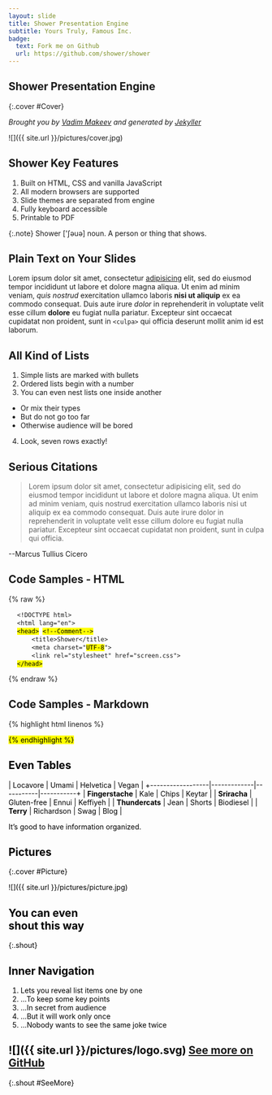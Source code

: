 ```yaml
---
layout: slide
title: Shower Presentation Engine
subtitle: Yours Truly, Famous Inc.
badge:
  text: Fork me on Github
  url: https://github.com/shower/shower
---
```


## Shower Presentation Engine
{:.cover #Cover}

*Brought you by [Vadim Makeev](http://pepelsbey.net/) and generated by [Jekyller](https://github.com/shower/jekyller)*

![]({{ site.url }}/pictures/cover.jpg)
<!-- photo by John Carey, fiftyfootshadows.net -->

<style>
#Cover h2 {
  margin:30px 0 0;
  color:#FFF;
  text-align:center;
  font-size:70px;
}
#Cover p {
  margin:10px 0 0;
  text-align:center;
  color:#FFF;
  font-style:italic;
  font-size:20px;
}
#Cover p a {
  color:#FFF;
}
</style>

## Shower Key Features

1. Built on HTML, CSS and vanilla JavaScript
2. All modern browsers are supported
3. Slide themes are separated from engine
4. Fully keyboard accessible
5. Printable to PDF

{:.note}
Shower ['ʃəuə] noun. A person or thing that shows.


## Plain Text on Your Slides

Lorem ipsum dolor sit amet, consectetur [adipisicing](#all-kind-of-lists) elit, sed do eiusmod tempor incididunt ut labore et dolore magna aliqua. Ut enim ad minim veniam, *quis nostrud* exercitation ullamco laboris **nisi ut aliquip** ex ea commodo consequat. Duis aute irure *dolor* in reprehenderit in voluptate velit esse cillum **dolore** eu fugiat nulla pariatur. Excepteur sint occaecat cupidatat non proident, sunt in `<culpa>` qui officia deserunt mollit anim id est laborum.


## All Kind of Lists

1. Simple lists are marked with bullets
2. Ordered lists begin with a number
3. You can even nest lists one inside another
  - Or mix their types
  - But do not go too far
  - Otherwise audience will be bored
4. Look, seven rows exactly!


## Serious Citations

> Lorem ipsum dolor sit amet, consectetur adipisicing elit, sed do eiusmod tempor incididunt ut labore et dolore magna aliqua. Ut enim ad minim veniam, quis nostrud exercitation ullamco laboris nisi ut aliquip ex ea commodo consequat. Duis aute irure dolor in reprehenderit in voluptate velit esse cillum dolore eu fugiat nulla pariatur. Excepteur sint occaecat cupidatat non proident, sunt in culpa qui officia.

--Marcus Tullius Cicero


## Code Samples - HTML

{% raw %}
<pre>
  <code>&lt;!DOCTYPE html&gt;</code>
  <code>&lt;html lang="en"&gt;</code>
  <code><mark>&lt;head&gt;</mark> <mark class="comment">&lt;!--Comment--&gt;</mark></code>
  <code>    &lt;title&gt;Shower&lt;/title&gt;</code>
  <code>    &lt;meta charset="<mark class="important">UTF-8</mark>"&gt;</code>
  <code>    &lt;link rel="stylesheet" href="screen.css"&gt;</code>
  <code><mark>&lt;/head&gt;</mark></code>
</pre>
{% endraw %}


## Code Samples - Markdown

{% highlight html linenos %}
<!DOCTYPE html>
  <html lang="en">
  <head> <!--Comment-->
    <title>Shower</title>
    <meta charset="UTF-8">
    <link rel="stylesheet" href="screen.css">
  <mark>
{% endhighlight %}


## Even Tables

|  Locavore        | Umami       | Helvetica | Vegan     |
+------------------|-------------|-----------|-----------+
| **Fingerstache** | Kale        | Chips     | Keytar    |
| **Sriracha**     | Gluten-free | Ennui     | Keffiyeh  |
| **Thundercats**  | Jean        | Shorts    | Biodiesel |
| **Terry**        | Richardson  | Swag      | Blog      |

It’s good to have information organized.


## Pictures
{:.cover #Picture}

![]({{ site.url }}/pictures/picture.jpg)
<!-- photo by John Carey, fiftyfootshadows.net -->

<style>
#Picture h2 {
  color:#FFF;
}
</style>

## You can even<br />shout this way
{:.shout}


## Inner Navigation

1. Lets you reveal list items one by one
2. ...To keep some key points
3. ...In secret from audience
4. ...But it will work only once
5. ...Nobody wants to see the same joke twice

## ![]({{ site.url }}/pictures/logo.svg) [See more on GitHub](https://github.com/shower/shower/)
{:.shout #SeeMore}

<style>
#SeeMore h2 {
  font-size:100px
  }
#SeeMore img {
  width:0.72em;
  height:0.72em;
}
</style>
